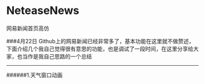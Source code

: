 # NeteaseNews
网易新闻首页高仿

###4月22日
Github上的网易新闻已经非常多了，基本功能在这里就不做赘述，下面介绍几个我自己觉得很有意思的功能，也是调试了一段时间，在这里分享给大家，也当作是我自己思路的一个总结

---
######1.天气窗口动画

